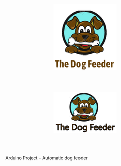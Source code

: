 <h1 align="center">
  <br>
  <img src="https://github.com/AlmogShKt/Dog-Feeder/blob/0b3d9ad9c5fee7eb1dcdea9aadd57244f0dfef9d/Other/logo.png" alt="The Dog Feeder" width="200"></a>
  
  <br>
  <br>

<img src="https://github.com/AlmogShKt/Dog-Feeder/blob/00357df0f746faa0449a867afbfe5ed29b5a4f23/Other/Logos/logo2.png" alt="The Dog Feeder" alt="The Dog Feeder" width="200"></a>
<br>
  <br>
</h1>
Arduino Project - Automatic dog feeder 
<h1>

</h1>
